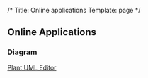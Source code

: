 /*
Title: Online applications
Template: page
*/
## Online Applications
### Diagram
[Plant UML Editor](http://z720.github.io/plantuml-editor/)

